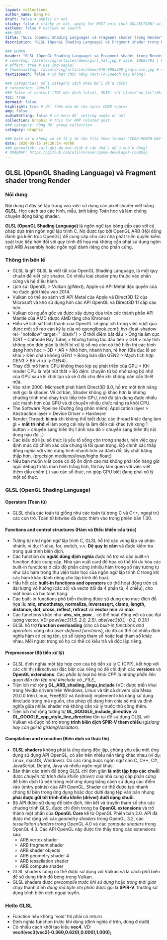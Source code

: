 ```yaml
---
layout: collections
author_name: Dong Ho
draft: false # public or not
sticky: false # sticky or not, apply for POST only (not COLLECTION) with including thumbnailImg
exclude: false # exclude on search
### SEO
title: "GLSL (OpenGL Shading Language) và Fragment shader trong Render"
description: "GLSL (OpenGL Shading Language) và Fragment shader trong Render"

### HUMAN
header: "GLSL (OpenGL Shading Language) và Fragment shader trong Render"
# coverImg: /assets/img/articles/demo/girl_hat.jpg # size: 1068x703 | 900x500 | 600x400
# effect: true # use img-sepia?
# thumbnailImg: /assets/img/articles/demo/940-900x500-grayscale.jpg # size: 900x500 | 600x400
text2speech: false # có bật chức năng Text-To-Speech hay không?

### categories: mỗi category cách nhau bởi dấu cách!
# categories: Jekyll
### Table of content (TOC mặc định false), SKIP: <h1 class="no_toc">Skip toc</h1> hoặc <div class="no_toc_section">
toc: true
mermaid: false
highlight: true # để thêm màu mè cho <pre> CODE </pre>
amp: false
audioSetting: false # có menu để setting audio or not
collection: Graphic # this for AMP related post
### category: dùng để group collection
category: Graphic

### Date nếu không có sẽ lấy từ tên file theo format "YEAR-MONTH-DAY-title.md"
date: 2020-05-15 14:26:14 +0700
### permalink: /url-ghi-de-mac-dinh # cân nhắc nếu muốn dùng!
# ROADMAP: https://github.com/utilForever/game-developer-roadmap
---
```


## GLSL (OpenGL Shading Language) và Fragment shader trong Render

### Nội dung

Nội dung ở đây sẽ tập trung vào việc sử dụng các pixel shader viết bằng **GLSL**. Học cách tạo các hình, mẫu, ảnh bằng Toán học và làm chúng chuyển động bằng shader.

**GLSL (OpenGL Shading Language)** là ngôn ngữ tạo bóng cấp cao với cú pháp dựa trên ngôn ngữ lập trình C. Nó được tạo bởi OpenGL ARB (Hội đồng đánh giá kiến ​​trúc OpenGL) để cung cấp cho các nhà phát triển quyền kiểm soát trực tiếp hơn đối với quy trình đồ họa mà không cần phải sử dụng ngôn ngữ ARB Assembly hoặc ngôn ngữ dành riêng cho phần cứng.

### Thông tin bên lề
- GLSL là gì? GLSL là viết tắt của OpenGL Shading Language, là một quy chuẩn để viết các shader. Có nhiều loại shader phụ thuộc vào phần cứng và hệ điều hành.
- Lịch sử: OpenGL > Vulkan (glNext); Apple có API Metal độc quyền của họ được giới thiệu vào 2014.
- Vulkan có thể so sánh với API Metal của Apple và Direct3D 12 của Microsoft và khó sử dụng hơn các API OpenGL và Direct3D 11 cấp cao hơn.
- Vulkan có nguồn gốc và được xây dựng dựa trên các thành phần API Mantle của AMD (được AMD tặng cho Khronos)
- Hiểu về lịch sử hình thành của OpenGL sẽ giúp ích trong việc vượt qua được một số rào cản kỳ lạ của nó [openglbook.com](https://openglbook.com/){:.hvr-float-shadow rel="nofollow" target="_blank"} > Ở thời điểm bắt đầu > Ống tia âm cực (CRT - Cathode Ray Tube) > Những tương tác đầu tiên > GUI > máy tính không còn đơn giản là thiết bị xử lý số mà còn có thể hiển thị các hình dạng hình học > 3D + AR > Nhỏ hơn, nhanh hơn, rẻ hơn (Bìa đục lỗ sơ khai > Đèn chân không GEN1 > Bóng bán dẫn GEN2 > Mạch tích hợp GEN3 > Bộ vi xử lý GEN4)...
- Thay đổi mô hình: CPU không theo kịp sự phát triển của GPU > Khi render CPU là một nút thắt  > Bộ đệm: chuyển từ bộ nhớ sang bộ nhớ của GPU sau khi khởi tạo và sẽ ở đó cho đến khi không còn cần thiết nữa.
- Vào năm 2000, Microsoft phát hành Direct3D 8.0, hỗ trợ một tính năng mới gọi là shader. Về cơ bản, Shader không gì khác hơn là những chương trình nhỏ chạy trực tiếp trên GPU, nhờ đó tận dụng được nhiều sức mạnh hơn của GPU và di chuyển nhiều chức năng ra khỏi CPU.
- The Software Pipeline (Đường ống phần mềm): Application layer > Abstraction layer > Device Driver > Hardware
- Render Thread: **bị mù** khi không thể biết được các thread khác đang làm gì + **mất trí nhớ** vì làm xong cái này là làm đến cái khác (vẽ xong 1 button > chuyển sang hiển thị 1 ảnh nào đó > chuyển sang hiển thị nội dung nào đó...)
- Các kiểu dữ liệu số thực là yếu tố sống còn trong shader, nên việc quy định mức độ chính xác của chúng là tối quan trọng. Độ chính xác thấp đồng nghĩa với việc dựng hình nhanh hơn và đánh đổi lấy chất lượng thấp hơn.  (precision mediump/lowp/highp float;)
- Nếu bạn muốn viết code có độ ổn định cao mà không phải tốn hàng giờ ngồi debug trước màn hình trắng tinh, thì hãy làm quen với việc viết thêm dấu chấm (.) sau các số thực, nó giúp GPU biết đang phải xử lý một số thực.

### GLSL (OpenGL Shading Language)
#### Operators (Toán tử)
- GLSL chứa các toán tử giống như các toán tử trong C và C++, ngoại trừ các con trỏ. Toán tử bitwise đã được thêm vào trong phiên bản 1.30.

#### Functions and control structures (Hàm và Điều khiển cấu trúc)
- Tương tự như ngôn ngữ lập trình C, GLSL hỗ trợ các vòng lặp và phân nhánh, ví dụ: if-else, for, switch, v.v. **Đệ quy bị cấm** và được kiểm tra trong quá trình biên dịch.
- Các function do **người dùng định nghĩa** được hỗ trợ và các built-in function được cung cấp. Nhà sản xuất card đồ họa có thể tối ưu hóa các built-in functions ở cấp độ phần cứng (nhiều hàm trong số này tương tự như các hàm trong thư viện toán học của ngôn ngữ lập trình C trong khi các hàm khác dành riêng cho lập trình đồ họa).
- Hầu hết các **built-in functions and operators** có thể hoạt động trên cả đại lượng vô hướng (các số) và vectơ (tối đa 4 phần tử, 4 chiều), cho một hoặc cả hai toán hạng.
- Các built-in functions phổ biến thường được sử dụng cho mục đích đồ họa là: **mix, smoothstep, normalize, inversesqrt, clamp, length, distance, dot, cross, reflect, refract** và **vector min** và **max**.
- Các functions khác như: **abs, sin, pow**... có thể hoạt động với cả các đại lượng vector. VD: *pow(vec3(1.5, 2.0, 2.5), abs(vec3(0.1, -0.2, 0.3)))*
- GLSL hỗ trợ **function overloading** (cho cả *built-in functions and operators* cũng như *user-defined functions*), do đó có thể có nhiều định nghĩa hàm có cùng tên, có số lượng tham số hoặc loại tham số khác nhau. Mỗi người trong số họ có thể có kiểu trả về độc lập riêng.

#### Preprocessor (Bộ tiền xử lý)
- GLSL định nghĩa một tập hợp con của bộ tiền xử lý C (CPP), kết hợp với các chỉ thị (directives) đặc biệt của riêng nó để chỉ định các **versions** và **OpenGL extensions**. Các *phần bị loại bỏ khỏi CPP là những phần liên quan đến tên tệp như #include và \__FILE\__*
- Tiện ích mở rộng **GL_ARB_shading_lingu_include** (VD: được triển khai trong Nvidia drivers trên Windows, Linux và tất cả drivers của Mesa 20.0.0 trên Linux, FreeBSD và Android) implement khả năng sử dụng #include trong mã nguồn, cho phép dễ dàng hơn chia sẻ mã và định nghĩa giữa nhiều shader mà không cần xử lý trước thủ công thêm.
- Tiện ích mở rộng tương tự **GL_GOOGLE_include_directive** và **GL_GOOGLE_cpp_style_line_directive** tồn tại để sử dụng GLSL với Vulkan và được hỗ trợ trong **trình biên dịch SPIR-V tham chiếu** (*glslang hay còn gọi là glslangValidator*).

#### Compilation and execution (Biên dịch và thực thi)
- **GLSL shaders** không phải là ứng dụng độc lập, chúng yêu cầu một ứng dụng sử dụng API OpenGL, có sẵn trên nhiều nền tảng khác nhau (ví dụ: Linux, macOS, Windows). Có các ràng buộc ngôn ngữ cho C, C++, C#, JavaScript, Delphi, Java và nhiều ngôn ngữ khác.
- Bản thân các trình đổ bóng GLSL chỉ đơn giản **là một tập hợp các chuỗi** được *chuyển tới trình điều khiển (driver)* của nhà cung cấp phần cứng để biên dịch từ bên trong một ứng dụng bằng cách sử dụng các điểm vào (entry points) của API OpenGL. Shader có thể được tạo nhanh chóng từ bên trong ứng dụng hoặc đọc dưới dạng tệp văn bản nhưng **phải được gửi tới trình điều khiển (driver) dưới dạng chuỗi**.
- Bộ API được sử dụng để biên dịch, liên kết và truyền tham số cho các chương trình GLSL được chỉ định trong ba **OpenGL extensions** và trở thành một phần của **OpenGL Core** kể từ OpenGL Phiên bản 2.0. API đã được mở rộng với các *geometry shaders* trong OpenGL 3.2, các *tessellation shaders* trong OpenGL 4.0 và các *compute shaders* trong OpenGL 4.3. Các API OpenGL này được tìm thấy trong các extensions sau:
    + ARB vertex shader
    + ARB fragment shader
    + ARB shader objects
    + ARB geometry shader 4
    + ARB tessellation shader
    + ARB compute shader
- GLSL shaders cũng có thể được sử dụng với Vulkan và là cách phổ biến để sử dụng trình đổ bóng trong Vulkan.
- GLSL shaders được *precompile trước khi sử dụng* hoặc *trong thời gian chạy* thành định *dạng mã byte nhị phân* được gọi là **SPIR-V**, thường sử dụng trình biên dịch ngoại tuyến.

### Hello GLSL
- Function nếu không 'void' thì phải có return
- Định nghĩa function trước khi dùng (định nghĩa ở trên, dùng ở dưới)
- Có nhiều cách khởi tạo kiểu **vec4**. VD: **vec4(vec3(vec2(-0.360,0.620),0.000),1.000);**